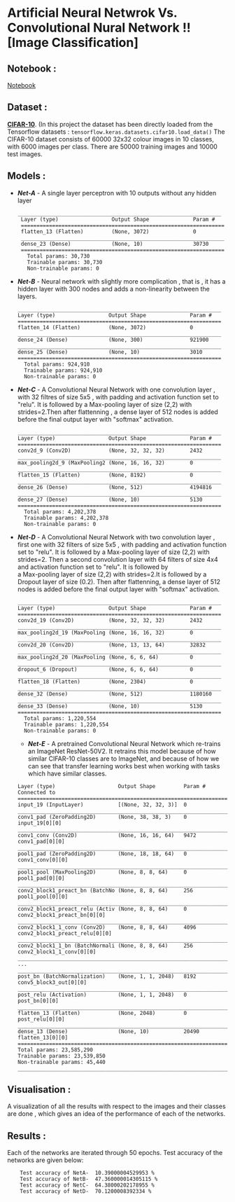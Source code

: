 # Artificial Neural Netwrok Vs. Convolutional Nural Network !! [Image Classification]

## Notebook :

  [Notebook](https://colab.research.google.com/drive/1cIIXFeROtJf7MovU7j6ipBDvur-X1o9M?usp=sharing)
  
## Dataset :

  [**CIFAR-10**](https://www.cs.toronto.edu/~kriz/cifar-10-python.tar.gz). (In this project the dataset has been directly loaded from the Tensorflow datasets :
    ```
    tensorflow.keras.datasets.cifar10.load_data()
    ```
  The CIFAR-10 dataset consists of 60000 32x32 colour images in 10 classes, with 6000 images per class. There are 50000 training images and 10000 test images.
  
## Models :

  * ***Net-A*** - A single layer perceptron with 10 outputs without any hidden layer
     ```
     _________________________________________________________________
      Layer (type)                 Output Shape              Param #   
      =================================================================
      flatten_13 (Flatten)         (None, 3072)              0         
      _________________________________________________________________
      dense_23 (Dense)             (None, 10)                30730     
      =================================================================
        Total params: 30,730
        Trainable params: 30,730
        Non-trainable params: 0
      ```  
  * ***Net-B*** - Neural network with slightly more complication , that is , it has a hidden layer with 300 nodes and adds a non-linearity between the layers.
    ```
    _________________________________________________________________
    Layer (type)                 Output Shape              Param #   
    =================================================================
    flatten_14 (Flatten)         (None, 3072)              0         
    _________________________________________________________________
    dense_24 (Dense)             (None, 300)               921900    
    _________________________________________________________________
    dense_25 (Dense)             (None, 10)                3010      
    =================================================================
      Total params: 924,910
      Trainable params: 924,910
      Non-trainable params: 0
    ```
   
  * ***Net-C*** - A Convolutional Neural Network with one convolution layer , with 32 filtres of size 5x5 , with padding and activation function set to "relu". It is followed by                   a Max-pooling layer of size (2,2) with strides=2.Then after flattenning , a dense layer of 512 nodes is added before the final output layer with "softmax"                         activation.   
    ```
    _________________________________________________________________
    Layer (type)                 Output Shape              Param #   
    =================================================================
    conv2d_9 (Conv2D)            (None, 32, 32, 32)        2432      
    _________________________________________________________________
    max_pooling2d_9 (MaxPooling2 (None, 16, 16, 32)        0         
    _________________________________________________________________
    flatten_15 (Flatten)         (None, 8192)              0         
    _________________________________________________________________
    dense_26 (Dense)             (None, 512)               4194816    
    _________________________________________________________________
    dense_27 (Dense)             (None, 10)                5130       
    =================================================================
      Total params: 4,202,378
      Trainable params: 4,202,378
      Non-trainable params: 0
    ```
    
  * ***Net-D*** - A Convolutional Neural Network with two convolution layer , first one with 32 filters of size 5x5 , with padding and activation function set to "relu". It is followed by               a Max-pooling layer of size (2,2) with strides=2. Then a second convolution layer with 64 filters of size 4x4 and activation function set to "relu". It is followed by    
                  a Max-pooling layer of size (2,2) with strides=2.It is followed by a Dropout layer of size (0.2). Then after flattenning, a dense layer of 512 nodes is added before the final output layer with "softmax" activation.
    ```
    _________________________________________________________________
    Layer (type)                 Output Shape              Param #   
    =================================================================
    conv2d_19 (Conv2D)           (None, 32, 32, 32)        2432      
    _________________________________________________________________
    max_pooling2d_19 (MaxPooling (None, 16, 16, 32)        0         
    _________________________________________________________________
    conv2d_20 (Conv2D)           (None, 13, 13, 64)        32832     
    _________________________________________________________________
    max_pooling2d_20 (MaxPooling (None, 6, 6, 64)          0         
    _________________________________________________________________
    dropout_6 (Dropout)          (None, 6, 6, 64)          0         
    _________________________________________________________________
    flatten_18 (Flatten)         (None, 2304)              0         
    _________________________________________________________________
    dense_32 (Dense)             (None, 512)               1180160   
    _________________________________________________________________
    dense_33 (Dense)             (None, 10)                5130      
    =================================================================
      Total params: 1,220,554
      Trainable params: 1,220,554
      Non-trainable params: 0
    ```  
    * ***Net-E*** - A pretrained Convolutional Neural Network which re-trains an ImageNet ResNet-50V2. It retrains this model because of how similar CIFAR-10 classes are to ImageNet, and because of how we can see that transfer learning works best when working with tasks which have similar classes.
    ```
    Layer (type)                    Output Shape         Param #     Connected to                     
    ==================================================================================================
    input_19 (InputLayer)           [(None, 32, 32, 3)]  0                                            
    __________________________________________________________________________________________________
    conv1_pad (ZeroPadding2D)       (None, 38, 38, 3)    0           input_19[0][0]                   
    __________________________________________________________________________________________________
    conv1_conv (Conv2D)             (None, 16, 16, 64)   9472        conv1_pad[0][0]                  
    __________________________________________________________________________________________________
    pool1_pad (ZeroPadding2D)       (None, 18, 18, 64)   0           conv1_conv[0][0]                 
    __________________________________________________________________________________________________
    pool1_pool (MaxPooling2D)       (None, 8, 8, 64)     0           pool1_pad[0][0]                  
    __________________________________________________________________________________________________
    conv2_block1_preact_bn (BatchNo (None, 8, 8, 64)     256         pool1_pool[0][0]                 
    __________________________________________________________________________________________________
    conv2_block1_preact_relu (Activ (None, 8, 8, 64)     0           conv2_block1_preact_bn[0][0]     
    __________________________________________________________________________________________________
    conv2_block1_1_conv (Conv2D)    (None, 8, 8, 64)     4096        conv2_block1_preact_relu[0][0]   
    __________________________________________________________________________________________________
    conv2_block1_1_bn (BatchNormali (None, 8, 8, 64)     256         conv2_block1_1_conv[0][0]        
    __________________________________________________________________________________________________
    ...
    __________________________________________________________________________________________________
    post_bn (BatchNormalization)    (None, 1, 1, 2048)   8192        conv5_block3_out[0][0]           
    __________________________________________________________________________________________________
    post_relu (Activation)          (None, 1, 1, 2048)   0           post_bn[0][0]                    
    __________________________________________________________________________________________________
    flatten_13 (Flatten)            (None, 2048)         0           post_relu[0][0]                  
    __________________________________________________________________________________________________
    dense_13 (Dense)                (None, 10)           20490       flatten_13[0][0]                 
    ==================================================================================================
    Total params: 23,585,290
    Trainable params: 23,539,850
    Non-trainable params: 45,440
    __________________________________________________________________________________________________
    ```
## Visualisation :

   A visualization of all the results with respect to the images and their classes are done , which gives an idea of the performance of each of the networks.
   
## Results :

   Each of the networks are iterated through 50 epochs.
   Test accuracy of the networks are given below:
```
    Test accuracy of NetA-  10.39000004529953 %    
    Test accuracy of NetB-  47.360000014305115 %
    Test accuracy of NetC-  64.38000202178955 %
    Test accuracy of NetD-  70.1200008392334 %
```   

